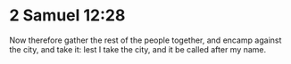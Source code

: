 # 2 Samuel 12:28

Now therefore gather the rest of the people together, and encamp against the city, and take it: lest I take the city, and it be called after my name.